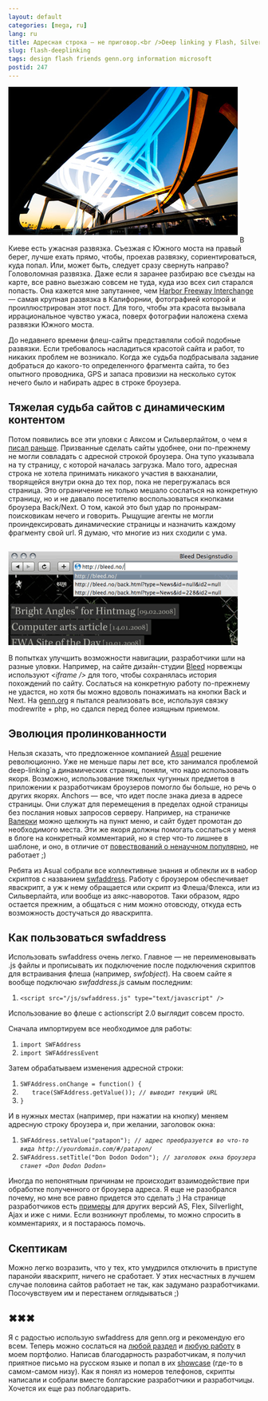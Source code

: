 ```yaml
---
layout: default
categories: [mega, ru]
lang: ru
title: Адресная строка — не приговор.<br />Deep linking у Flash, Silverlight, Ajax и их друзей
slug: flash-deeplinking
tags: design flash friends genn.org information microsoft 
postid: 247
---
```

<img src='/o_O/flash-deeplinking/bridge.jpg' alt='California bridge and Kiev interechange'  width="460" height="297" style="padding-bottom: 15px;" />
В Киеве есть ужасная развязка. Съезжая с Южного моста на правый берег, лучше ехать прямо, чтобы, проехав развязку, сориентироваться, куда попал. Или, может быть, следует сразу свернуть направо? Головоломная развязка. Даже если я заранее разбираю все съезды на карте, все равно выезжаю совсем не туда, куда изо всех сил старался попасть. Она кажется мне запутаннее, чем <a href="http://flickr.com/photos/gsgeorge/918119072/">Harbor Freeway Interchange</a> — самая крупная развязка в Калифорнии, фотографией которой и проиллюстрирован этот пост. Для того, чтобы эта красота вызывала иррациональное чувство ужаса, поверх фотографии наложена схема развязки Южного моста. 

До недавнего времени флеш-сайты представляли собой подобные развязки. Если требовалось насладиться красотой сайта и работ, то никаких проблем не возникало. Когда же судьба подбрасывала задание добраться до какого-то определенного фрагмента сайта, то без опытного проводника, GPS и запаса провизии на несколько суток нечего было и набирать адрес в строке броузера. 
<!--more-->


## Тяжелая судьба сайтов с динамическим контентом


Потом появились все эти уловки с Аяксом и Сильверлайтом, о чем я <a href="/mega/2008/02/21/silverlight-and-flash/">писал раньше</a>. Призванные сделать сайты удобнее, они по-прежнему не могли совладать с адресной строкой броузера. Она тупо указывала на ту страницу, с которой началась загрузка. Мало того, адресная строка не хотела принимать никакого участия в вакханалии, творящейся внутри окна до тех пор, пока не перегружалась вся страница. Это ограничение не только мешало сослаться на конкретную страницу, но и не давало посетителю воспользоваться кнопками броузера Back/Next. О том, какой это был удар по пронырам-поисковикам нечего и говорить. Рыщущие агенты не могли проиндексировать динамические страницы и назначить каждому фрагменту свой url. Я думаю, что многие из них сходили с ума.

<img src='/o_O/flash-deeplinking/bleed.png' alt='Bleed.no'  width="460" height="188" style="padding-top: 15px;"/>

В попытках улучшить возможности навигации, разработчики шли на разные уловки. Например, на сайте дизайн-студии <a href="http://bleed.no/">Bleed</a> норвежцы используют <i>&lt;iframe /&gt;</i> для того, чтобы сохранялась история похождений по сайту. Сослаться на конкретную работу по-прежнему не удастся, но хотя бы можно вдоволь понажимать на кнопки Back и Next. На <a href="http://genn.org/">genn.org</a> я пытался реализовать все, используя связку modrewrite + php, но сдался перед более изящным приемом.



## Эволюция пролинкованности

Нельзя сказать, что предложенное компанией <a href="http://asual.com/">Asual</a> решение революционно. Уже не меньше пары лет все, кто занимался проблемой deep-linking`а динамических страниц, поняли, что надо использовать якоря. Возможно, использование тяжелых чугунных предметов в приложении к разработчикам броузеров помогло бы больше, но речь о других якорях. Anchors — все, что идет после знака диеза в адресе страницы. Они служат для перемещения в пределах одной страницы без послания новых запросов серверу.  Например, на страничке <a href="http://wa11.com/">Валерки</a> можно щелкнуть на пункт меню, и сайт будет промотан до необходимого места. Эти же якоря должны помогать сослаться у меня в блоге на конкретный комментарий, но я стер что-то лишнее в шаблоне, и оно, в отличие от <a href="http://grossu.ru/2008/02/02/debate_chart/#comment-149">повествований о ненаучном популярно</a>, не работает ;)

Ребята из Asual собрали все коллективные знания и облекли их в набор скриптов с названием <a href="http://www.asual.com/swfaddress/">swfaddress</a>. Работу с броузером обеспечивает яваскрипт, а уж к нему обращается или скрипт из Флеша/Флекса, или из Сильверлайта, или вообще из аякс-наворотов. Таки образом, ядро остается прежним, а общаться с ним можно отовсюду, откуда есть возможность достучаться до яваскрипта.



## Как пользоваться swfaddress

Использовать swfaddress очень легко. Главное — не переименовывать .js файлы и прописывать их подключение после подключения скриптов для встраивания флеша (например, <i>swfobject</i>). На своем сайте я вообще подключаю <i>swfaddress.js</i> самым последним:
<ol class="h4x0r">
<li><code>&lt;script src="/js/swfaddress.js" type="text/javascript" /&gt;</code></li>
</ol>

Использование во флеше с actionscript 2.0 выглядит совсем просто. 

Сначала импортируем все необходимое для работы:
<ol class="h4x0r">
<li><code>import SWFAddress</code></li>
<li><code>import SWFAddressEvent</code></li>
</ol>

Затем обрабатываем изменения адресной строки:
<ol class="h4x0r">
<li><code>SWFAddress.onChange = function() {</code></li>
<li><code style="padding-left: 2em;">trace(SWFAddress.getValue()); <i>// выводит текущий URL</i></code></li>
<li><code>}</code></li>
</ol>

И в нужных местах (например, при нажатии на кнопку) меняем адресную строку броузера и, при желании, заголовок окна:
<ol class="h4x0r">
<li><code>SWFAddress.setValue("patapon"); <i>// адрес преобразуется во что-то вида http://yourdomain.com/#/patapon/</i></code></li>
<li><code>SWFAddress.setTitle("Don Dodon Dodon"); <i>// заголовок окна броузера станет «Don Dodon Dodon»</i></code></li>
</ol>

Иногда по непонятным причинам не происходит взаимодействие при обработке полученного от броузера адреса. Я еще не разобрался почему, но мне все равно придется это сделать ;) На странице разработчиков есть <a href="http://asual.com/swfaddress/samples/">примеры</a> для других версий AS, Flex, Silverlight, Ajax и иже с ними. Если возникнут проблемы, то можно спросить в комментариях, и я постараюсь помочь.



## Скептикам

Можно легко возразить, что у тех, кто умудрился отключить в приступе паранойи яваскрипт, ничего не сработает. У этих несчастных в лучшем случае половина сайтов работает не так, как задумано разработчиками. Посочувствуем им и перестанем оглядываться ;)



## ✖✖✖

Я с радостью использую swfaddress для genn.org и рекомендую его всем. Теперь можно сослаться на <a href="http://genn.org/#/info/">любой раздел</a> и <a href="http://genn.org/#/works/rabota.ua/">любую работу</a> в моем портфолио. Написав благодарность  разработчикам, я получил приятное письмо на русском языке и попал в их <a href="http://www.asual.com/swfaddress/showcase/">showcase</a> (где-то в самом-самом низу). Как я понял из номеров телефонов, скрипты написали и собрали вместе болгарские разработчики и разработчицы. Хочется их еще раз поблагодарить.